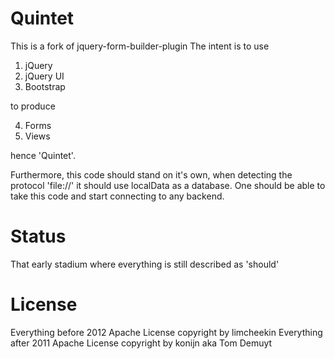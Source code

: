 Quintet
========

This is a fork of jquery-form-builder-plugin
The intent is to use
 1. jQuery 
 2. jQuery UI 
 3. Bootstrap 

to produce 

 4. Forms 
 5. Views

hence 'Quintet'.

Furthermore, this code should stand on it's own, when detecting the protocol 'file://' it should use localData as a database.
One should be able to take this code and start connecting to any backend.

Status
=======

That early stadium where everything is still described as 'should'

License
========

Everything before 2012 Apache License copyright by limcheekin
Everything after 2011 Apache License copyright by konijn aka Tom Demuyt

